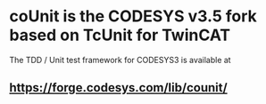# coUnit is the CODESYS v3.5 fork based on TcUnit for TwinCAT

The TDD / Unit test framework for CODESYS3 is available at

## https://forge.codesys.com/lib/counit/
